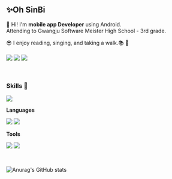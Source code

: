 ## ✨Oh SinBi 

👋 Hi! I'm **mobile app Developer** using Android. <br>
Attending to Gwangju Software Meister High School - 3rd grade.

😎 I enjoy reading, singing, and taking a walk.📚 🎵
<br>
<br>
<a href="https://sinbee0402.notion.site/sinbee0402/d6c17027fe1e40978fb7453af9492589" target="_blank"><img src="https://img.shields.io/badge/Notion-494649?style=flat-square&logo=Notion&logoColor=white"/></a>
<a href="https://velog.io/@sinbee0402" target="_blank"><img src="https://img.shields.io/badge/Velog-20C997?style=flat-square&logo=Velog&logoColor=white"/></a>
<a href="mailto:osb3476@gmail.com" target="_blank"><img src="https://img.shields.io/badge/osb3476@gmail.com-EA4335?style=flat-square&logo=Gmail&logoColor=white"/></a>

<br>

### Skills 🎨
<a href="https://developer.android.com/?hl=ko" target="_blank"><img src="https://img.shields.io/badge/Android-3DDC84?style=flat-square&logo=Android&logoColor=white"/></a>
<br>

**Languages** 
<br>

<a href="https://kotlinlang.org/" target="_blank"><img src="https://img.shields.io/badge/Kotlin-7F52FF?style=flat-square&logo=Kotlin&logoColor=white"/></a>
<a href="" target="_blank"><img src="https://img.shields.io/badge/Java-007396?style=flat-square&logo=Java&logoColor=white"/></a>
<br>

**Tools** <br>

<a href="" target="_blank"><img src="https://img.shields.io/badge/Firebase-FFCA28?style=flat-square&logo=Firebase&logoColor=white"/></a>
<a href="" target="_blank"><img src="https://img.shields.io/badge/Git-F05032?style=flat-square&logo=Git&logoColor=white"/></a>

<br>

![Anurag's GitHub stats](https://github-readme-stats.vercel.app/api?username=sinbee0402&theme=vue&show_icons=true)
